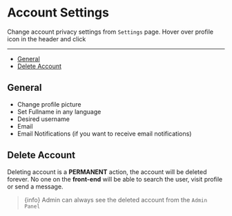 # Account Settings

Change account privacy settings from `Settings` page. Hover over profile icon in the header and click <larecipe-badge type="primary" circle icon="fa fa-cog"></larecipe-badge>

---

- [General](#General)
- [Delete Account](#Delete-Account)


<a name="General"></a>
## General

- Change profile picture
- Set Fullname in any language
- Desired username
- Email
- Email Notifications (if you want to receive email notifications)



<a name="Delete-Account"></a>
## Delete Account

Deleting account is a **PERMANENT** action, the account will be deleted forever. No one on the **front-end** will be able to search the user, visit profile or send a message.


> {info} Admin can always see the deleted account from the `Admin Panel`
